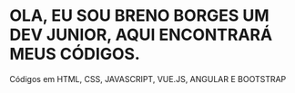 # OLA, EU SOU BRENO BORGES UM DEV JUNIOR, AQUI ENCONTRARÁ MEUS CÓDIGOS.
<p>Códigos em HTML, CSS, JAVASCRIPT, VUE.JS, ANGULAR E BOOTSTRAP</p>
